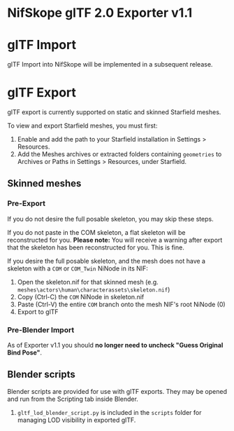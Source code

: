 # NifSkope glTF 2.0 Exporter v1.1

# glTF Import

glTF Import into NifSkope will be implemented in a subsequent release.

# glTF Export

glTF export is currently supported on static and skinned Starfield meshes. 

To view and export Starfield meshes, you must first:

1. Enable and add the path to your Starfield installation in Settings > Resources.
2. Add the Meshes archives or extracted folders containing `geometries` to Archives or Paths in Settings > Resources, under Starfield.

## Skinned meshes

### Pre-Export

If you do not desire the full posable skeleton, you may skip these steps.

If you do not paste in the COM skeleton, a flat skeleton will be reconstructed for you.
**Please note:** You will receive a warning after export that the skeleton has been reconstructed for you. This is fine. 

If you desire the full posable skeleton, and the mesh does not have a skeleton with a `COM` or `COM_Twin` NiNode in its NIF:

1. Open the skeleton.nif for that skinned mesh (e.g. `meshes\actors\human\characterassets\skeleton.nif`)
2. Copy (Ctrl-C) the `COM` NiNode in skeleton.nif
3. Paste (Ctrl-V) the entire `COM` branch onto the mesh NIF's root NiNode (0)
4. Export to glTF

### Pre-Blender Import

As of Exporter v1.1 you should **no longer need to uncheck "Guess Original Bind Pose"**. 

## Blender scripts

Blender scripts are provided for use with glTF exports. They may be opened and run from the Scripting tab inside Blender.

1. `gltf_lod_blender_script.py` is included in the `scripts` folder for managing LOD visibility in exported glTF.
